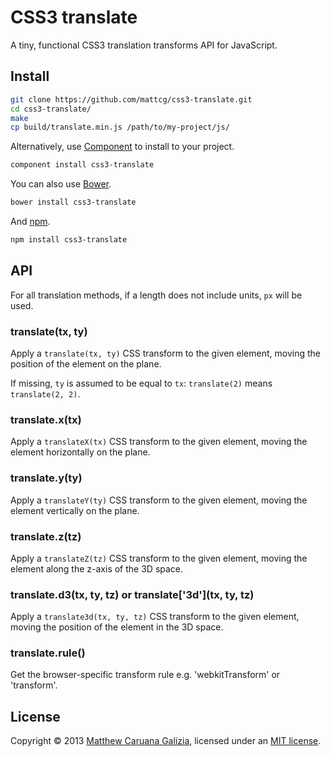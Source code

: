 # CSS3 translate #

A tiny, functional CSS3 translation transforms API for JavaScript.

## Install ##

```bash
git clone https://github.com/mattcg/css3-translate.git
cd css3-translate/
make
cp build/translate.min.js /path/to/my-project/js/
```

Alternatively, use [Component](https://github.com/component/component) to install to your project.

```bash
component install css3-translate
```

You can also use [Bower](http://bower.io/).

```bash
bower install css3-translate
```

And [npm](https://npmjs.org/).

```bash
npm install css3-translate
```

## API ##

For all translation methods, if a length does not include units, `px` will be used.

### translate(tx, ty) ###

Apply a `translate(tx, ty)` CSS transform to the given element, moving the position of the element on the plane.

If missing, `ty` is assumed to be equal to `tx`: `translate(2)` means `translate(2, 2)`.

### translate.x(tx) ###

Apply a `translateX(tx)` CSS transform to the given element, moving the element horizontally on the plane.

### translate.y(ty) ###

Apply a `translateY(ty)` CSS transform to the given element, moving the element vertically on the plane.

### translate.z(tz) ###

Apply a `translateZ(tz)` CSS transform to the given element, moving the element along the z-axis of the 3D space.

### translate.d3(tx, ty, tz) or translate\['3d'\](tx, ty, tz) ###

Apply a `translate3d(tx, ty, tz)` CSS transform to the given element, moving the position of the element in the 3D space.

### translate.rule() ###

Get the browser-specific transform rule e.g. 'webkitTransform' or 'transform'.

## License ##

Copyright © 2013 [Matthew Caruana Galizia](http://twitter.com/mcaruanagalizia), licensed under an [MIT license](http://mattcg.mit-license.org/).
